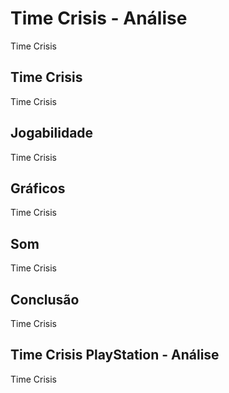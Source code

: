 ---
---

# Time Crisis - Análise

Time Crisis

## Time Crisis

Time Crisis

## Jogabilidade

Time Crisis

## Gráficos

Time Crisis

## Som

Time Crisis

## Conclusão

Time Crisis

## Time Crisis PlayStation - Análise

Time Crisis
